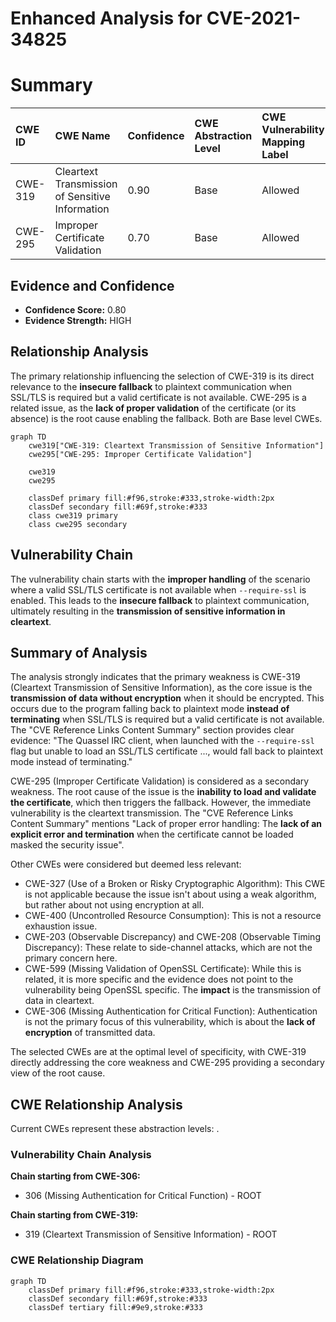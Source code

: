 # Enhanced Analysis for CVE-2021-34825

# Summary
| CWE ID  | CWE Name                                | Confidence | CWE Abstraction Level | CWE Vulnerability Mapping Label | CWE-Vulnerability Mapping Notes |
| :------- | :-------------------------------------- | :--------- | :-------------------- | :------------------------------ | :------------------------------ |
| CWE-319 | Cleartext Transmission of Sensitive Information | 0.90      | Base                 | Allowed                         | Primary CWE                     |
| CWE-295 | Improper Certificate Validation     | 0.70      | Base                 | Allowed                         | Secondary Candidate             |

## Evidence and Confidence

*   **Confidence Score:** 0.80
*   **Evidence Strength:** HIGH

## Relationship Analysis
The primary relationship influencing the selection of CWE-319 is its direct relevance to the **insecure fallback** to plaintext communication when SSL/TLS is required but a valid certificate is not available. CWE-295 is a related issue, as the **lack of proper validation** of the certificate (or its absence) is the root cause enabling the fallback. Both are Base level CWEs.

```mermaid
graph TD
    cwe319["CWE-319: Cleartext Transmission of Sensitive Information"]
    cwe295["CWE-295: Improper Certificate Validation"]

    cwe319
    cwe295

    classDef primary fill:#f96,stroke:#333,stroke-width:2px
    classDef secondary fill:#69f,stroke:#333
    class cwe319 primary
    class cwe295 secondary
```

## Vulnerability Chain
The vulnerability chain starts with the **improper handling** of the scenario where a valid SSL/TLS certificate is not available when `--require-ssl` is enabled. This leads to the **insecure fallback** to plaintext communication, ultimately resulting in the **transmission of sensitive information in cleartext**.

## Summary of Analysis
The analysis strongly indicates that the primary weakness is CWE-319 (Cleartext Transmission of Sensitive Information), as the core issue is the **transmission of data without encryption** when it should be encrypted. This occurs due to the program falling back to plaintext mode **instead of terminating** when SSL/TLS is required but a valid certificate is not available. The "CVE Reference Links Content Summary" section provides clear evidence: "The Quassel IRC client, when launched with the `--require-ssl` flag but unable to load an SSL/TLS certificate ..., would fall back to plaintext mode instead of terminating."

CWE-295 (Improper Certificate Validation) is considered as a secondary weakness. The root cause of the issue is the **inability to load and validate the certificate**, which then triggers the fallback. However, the immediate vulnerability is the cleartext transmission. The "CVE Reference Links Content Summary" mentions "Lack of proper error handling: The **lack of an explicit error and termination** when the certificate cannot be loaded masked the security issue".

Other CWEs were considered but deemed less relevant:

*   CWE-327 (Use of a Broken or Risky Cryptographic Algorithm): This CWE is not applicable because the issue isn't about using a weak algorithm, but rather about not using encryption at all.
*   CWE-400 (Uncontrolled Resource Consumption): This is not a resource exhaustion issue.
*   CWE-203 (Observable Discrepancy) and CWE-208 (Observable Timing Discrepancy): These relate to side-channel attacks, which are not the primary concern here.
* CWE-599 (Missing Validation of OpenSSL Certificate): While this is related, it is more specific and the evidence does not point to the vulnerability being OpenSSL specific. The **impact** is the transmission of data in cleartext.
* CWE-306 (Missing Authentication for Critical Function): Authentication is not the primary focus of this vulnerability, which is about the **lack of encryption** of transmitted data.

The selected CWEs are at the optimal level of specificity, with CWE-319 directly addressing the core weakness and CWE-295 providing a secondary view of the root cause.


## CWE Relationship Analysis

Current CWEs represent these abstraction levels: .


### Vulnerability Chain Analysis

**Chain starting from CWE-306:**
- 306 (Missing Authentication for Critical Function) - ROOT


**Chain starting from CWE-319:**
- 319 (Cleartext Transmission of Sensitive Information) - ROOT



### CWE Relationship Diagram

```mermaid
graph TD
    classDef primary fill:#f96,stroke:#333,stroke-width:2px
    classDef secondary fill:#69f,stroke:#333
    classDef tertiary fill:#9e9,stroke:#333
```